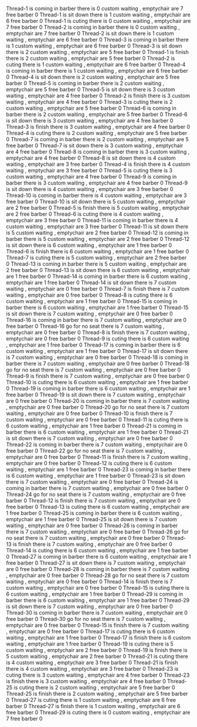 Thread-1 is coming in barber           there is 0 custom waiting , emptychair are 7      free  barber 0
Thread-1 is sit down            there is 1 custom waiting , emptychair are 6      free  barber 0
Thread-1 is cuting               there is 0 custom waiting , emptychair are 7      free  barber 0
Thread-2 is coming in barber           there is 0 custom waiting , emptychair are 7      free  barber 0
Thread-2 is sit down            there is 1 custom waiting , emptychair are 6      free  barber 0
Thread-3 is coming in barber           there is 1 custom waiting , emptychair are 6      free  barber 0
Thread-3 is sit down            there is 2 custom waiting , emptychair are 5      free  barber 0
Thread-1 is finish              there is 2 custom waiting , emptychair are 5      free  barber 0
Thread-2 is cuting               there is 1 custom waiting , emptychair are 6      free  barber 0
Thread-4 is coming in barber           there is 1 custom waiting , emptychair are 6      free  barber 0
Thread-4 is sit down            there is 2 custom waiting , emptychair are 5      free  barber 0
Thread-5 is coming in barber           there is 2 custom waiting , emptychair are 5      free  barber 0
Thread-5 is sit down            there is 3 custom waiting , emptychair are 4      free  barber 0
Thread-2 is finish              there is 3 custom waiting , emptychair are 4      free  barber 0
Thread-3 is cuting               there is 2 custom waiting , emptychair are 5      free  barber 0
Thread-6 is coming in barber           there is 2 custom waiting , emptychair are 5      free  barber 0
Thread-6 is sit down            there is 3 custom waiting , emptychair are 4      free  barber 0
Thread-3 is finish              there is 3 custom waiting , emptychair are 4      free  barber 0
Thread-4 is cuting               there is 2 custom waiting , emptychair are 5      free  barber 0
Thread-7 is coming in barber           there is 2 custom waiting , emptychair are 5      free  barber 0
Thread-7 is sit down            there is 3 custom waiting , emptychair are 4      free  barber 0
Thread-8 is coming in barber           there is 3 custom waiting , emptychair are 4      free  barber 0
Thread-8 is sit down            there is 4 custom waiting , emptychair are 3      free  barber 0
Thread-4 is finish              there is 4 custom waiting , emptychair are 3      free  barber 0
Thread-5 is cuting               there is 3 custom waiting , emptychair are 4      free  barber 0
Thread-9 is coming in barber           there is 3 custom waiting , emptychair are 4      free  barber 0
Thread-9 is sit down            there is 4 custom waiting , emptychair are 3      free  barber 0
Thread-10 is coming in barber           there is 4 custom waiting , emptychair are 3      free  barber 0
Thread-10 is sit down            there is 5 custom waiting , emptychair are 2      free  barber 0
Thread-5 is finish              there is 5 custom waiting , emptychair are 2      free  barber 0
Thread-6 is cuting               there is 4 custom waiting , emptychair are 3      free  barber 0
Thread-11 is coming in barber           there is 4 custom waiting , emptychair are 3      free  barber 0
Thread-11 is sit down            there is 5 custom waiting , emptychair are 2      free  barber 0
Thread-12 is coming in barber           there is 5 custom waiting , emptychair are 2      free  barber 0
Thread-12 is sit down            there is 6 custom waiting , emptychair are 1      free  barber 0
Thread-6 is finish              there is 6 custom waiting , emptychair are 1      free  barber 0
Thread-7 is cuting               there is 5 custom waiting , emptychair are 2      free  barber 0
Thread-13 is coming in barber           there is 5 custom waiting , emptychair are 2      free  barber 0
Thread-13 is sit down            there is 6 custom waiting , emptychair are 1      free  barber 0
Thread-14 is coming in barber           there is 6 custom waiting , emptychair are 1      free  barber 0
Thread-14 is sit down            there is 7 custom waiting , emptychair are 0      free  barber 0
Thread-7 is finish              there is 7 custom waiting , emptychair are 0      free  barber 0
Thread-8 is cuting               there is 6 custom waiting , emptychair are 1      free  barber 0
Thread-15 is coming in barber           there is 6 custom waiting , emptychair are 1      free  barber 0
Thread-15 is sit down            there is 7 custom waiting , emptychair are 0      free  barber 0
Thread-16 is coming in barber           there is 7 custom waiting , emptychair are 0      free  barber 0
Thread-16 go for no seat           there is 7 custom waiting , emptychair are 0      free  barber 0
Thread-8 is finish              there is 7 custom waiting , emptychair are 0      free  barber 0
Thread-9 is cuting               there is 6 custom waiting , emptychair are 1      free  barber 0
Thread-17 is coming in barber           there is 6 custom waiting , emptychair are 1      free  barber 0
Thread-17 is sit down            there is 7 custom waiting , emptychair are 0      free  barber 0
Thread-18 is coming in barber           there is 7 custom waiting , emptychair are 0      free  barber 0
Thread-18 go for no seat           there is 7 custom waiting , emptychair are 0      free  barber 0
Thread-9 is finish              there is 7 custom waiting , emptychair are 0      free  barber 0
Thread-10 is cuting               there is 6 custom waiting , emptychair are 1      free  barber 0
Thread-19 is coming in barber           there is 6 custom waiting , emptychair are 1      free  barber 0
Thread-19 is sit down            there is 7 custom waiting , emptychair are 0      free  barber 0
Thread-20 is coming in barber           there is 7 custom waiting , emptychair are 0      free  barber 0
Thread-20 go for no seat           there is 7 custom waiting , emptychair are 0      free  barber 0
Thread-10 is finish              there is 7 custom waiting , emptychair are 0      free  barber 0
Thread-11 is cuting               there is 6 custom waiting , emptychair are 1      free  barber 0
Thread-21 is coming in barber           there is 6 custom waiting , emptychair are 1      free  barber 0
Thread-21 is sit down            there is 7 custom waiting , emptychair are 0      free  barber 0
Thread-22 is coming in barber           there is 7 custom waiting , emptychair are 0      free  barber 0
Thread-22 go for no seat           there is 7 custom waiting , emptychair are 0      free  barber 0
Thread-11 is finish              there is 7 custom waiting , emptychair are 0      free  barber 0
Thread-12 is cuting               there is 6 custom waiting , emptychair are 1      free  barber 0
Thread-23 is coming in barber           there is 6 custom waiting , emptychair are 1      free  barber 0
Thread-23 is sit down            there is 7 custom waiting , emptychair are 0      free  barber 0
Thread-24 is coming in barber           there is 7 custom waiting , emptychair are 0      free  barber 0
Thread-24 go for no seat           there is 7 custom waiting , emptychair are 0      free  barber 0
Thread-12 is finish              there is 7 custom waiting , emptychair are 0      free  barber 0
Thread-13 is cuting               there is 6 custom waiting , emptychair are 1      free  barber 0
Thread-25 is coming in barber           there is 6 custom waiting , emptychair are 1      free  barber 0
Thread-25 is sit down            there is 7 custom waiting , emptychair are 0      free  barber 0
Thread-26 is coming in barber           there is 7 custom waiting , emptychair are 0      free  barber 0
Thread-26 go for no seat           there is 7 custom waiting , emptychair are 0      free  barber 0
Thread-13 is finish              there is 7 custom waiting , emptychair are 0      free  barber 0
Thread-14 is cuting               there is 6 custom waiting , emptychair are 1      free  barber 0
Thread-27 is coming in barber           there is 6 custom waiting , emptychair are 1      free  barber 0
Thread-27 is sit down            there is 7 custom waiting , emptychair are 0      free  barber 0
Thread-28 is coming in barber           there is 7 custom waiting , emptychair are 0      free  barber 0
Thread-28 go for no seat           there is 7 custom waiting , emptychair are 0      free  barber 0
Thread-14 is finish              there is 7 custom waiting , emptychair are 0      free  barber 0
Thread-15 is cuting               there is 6 custom waiting , emptychair are 1      free  barber 0
Thread-29 is coming in barber           there is 6 custom waiting , emptychair are 1      free  barber 0
Thread-29 is sit down            there is 7 custom waiting , emptychair are 0      free  barber 0
Thread-30 is coming in barber           there is 7 custom waiting , emptychair are 0      free  barber 0
Thread-30 go for no seat           there is 7 custom waiting , emptychair are 0      free  barber 0
Thread-15 is finish              there is 7 custom waiting , emptychair are 0      free  barber 0
Thread-17 is cuting               there is 6 custom waiting , emptychair are 1      free  barber 0
Thread-17 is finish              there is 6 custom waiting , emptychair are 1      free  barber 0
Thread-19 is cuting               there is 5 custom waiting , emptychair are 2      free  barber 0
Thread-19 is finish              there is 5 custom waiting , emptychair are 2      free  barber 0
Thread-21 is cuting               there is 4 custom waiting , emptychair are 3      free  barber 0
Thread-21 is finish              there is 4 custom waiting , emptychair are 3      free  barber 0
Thread-23 is cuting               there is 3 custom waiting , emptychair are 4      free  barber 0
Thread-23 is finish              there is 3 custom waiting , emptychair are 4      free  barber 0
Thread-25 is cuting               there is 2 custom waiting , emptychair are 5      free  barber 0
Thread-25 is finish              there is 2 custom waiting , emptychair are 5      free  barber 0
Thread-27 is cuting               there is 1 custom waiting , emptychair are 6      free  barber 0
Thread-27 is finish              there is 1 custom waiting , emptychair are 6      free  barber 0
Thread-29 is cuting               there is 0 custom waiting , emptychair are 7      free  barber 0
